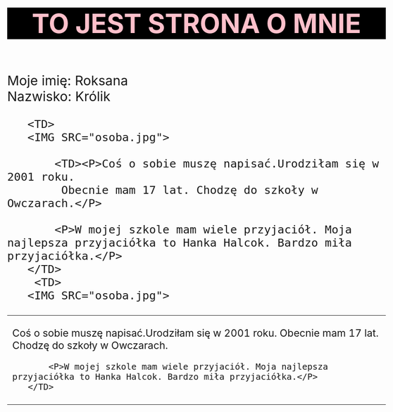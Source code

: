 <HTML>
<HEAD>
<TITLE>Strona o Zuzannie</TITLE>
</HEAD>

<BODY style="font-size: 30px;">
<H1 style="text-align: center; color: pink; background-color: black; ">TO JEST STRONA O MNIE</H1><BR>
Moje imię: Roksana<BR>
Nazwisko: Królik<BR>

<TABLE>
   <TR style="font-size: 23px;" >
       
       <TD>
       <IMG SRC="osoba.jpg">
</TD>
 <TD><P>Coś o sobie muszę napisać.Urodziłam się w 2001 roku.
            Obecnie mam 17 lat. Chodzę do szkoły w Owczarach.</P>

           <P>W mojej szkole mam wiele przyjaciół. Moja najlepsza przyjaciółka to Hanka Halcok. Bardzo miła przyjaciółka.</P>
       </TD>
</TR>
<TR style="font-size: 23px;">

           <TD><P>Coś o sobie muszę napisać.Urodziłam się w 2001 roku.
            Obecnie mam 17 lat. Chodzę do szkoły w Owczarach.</P>

           <P>W mojej szkole mam wiele przyjaciół. Moja najlepsza przyjaciółka to Hanka Halcok. Bardzo miła przyjaciółka.</P>
       </TD>
        <TD>
       <IMG SRC="osoba.jpg">
</TD>
</TR>
 



</TABLE>

</BODY>
</HTML>
